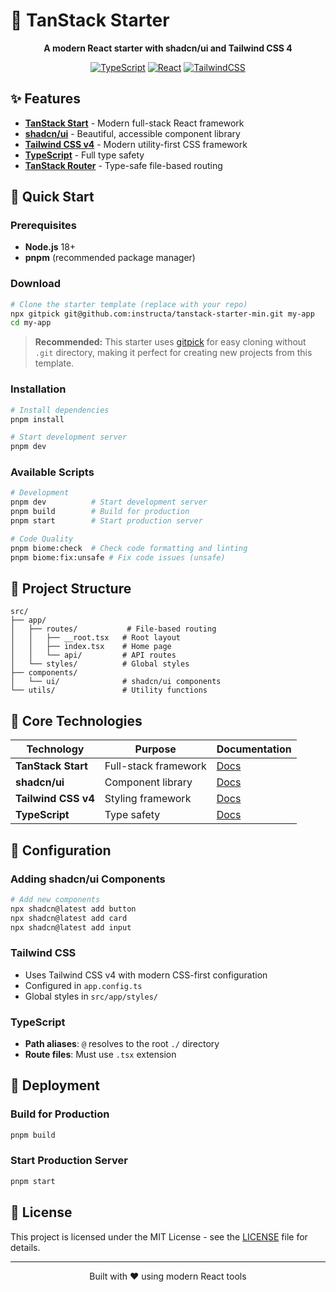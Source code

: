 # 🚀 TanStack Starter

<div align="center">
  <p><strong>A modern React starter with shadcn/ui and Tailwind CSS 4</strong></p>
  
  [![TypeScript](https://img.shields.io/badge/TypeScript-007ACC?style=for-the-badge&logo=typescript&logoColor=white)](https://typescriptlang.org/)
  [![React](https://img.shields.io/badge/React-20232A?style=for-the-badge&logo=react&logoColor=61DAFB)](https://reactjs.org/)
  [![TailwindCSS](https://img.shields.io/badge/Tailwind_CSS-38B2AC?style=for-the-badge&logo=tailwind-css&logoColor=white)](https://tailwindcss.com/)
</div>

## ✨ Features

- **[TanStack Start](https://tanstack.com/start)** - Modern full-stack React framework
- **[shadcn/ui](https://ui.shadcn.com/)** - Beautiful, accessible component library
- **[Tailwind CSS v4](https://tailwindcss.com/)** - Modern utility-first CSS framework
- **[TypeScript](https://typescriptlang.org/)** - Full type safety
- **[TanStack Router](https://tanstack.com/router)** - Type-safe file-based routing

## 🚀 Quick Start

### Prerequisites
- **Node.js** 18+ 
- **pnpm** (recommended package manager)

### Download

```bash
# Clone the starter template (replace with your repo)
npx gitpick git@github.com:instructa/tanstack-starter-min.git my-app
cd my-app
```

> **Recommended:** This starter uses [gitpick](https://github.com/nrjdalal/gitpick) for easy cloning without `.git` directory, making it perfect for creating new projects from this template.

### Installation

```bash
# Install dependencies
pnpm install

# Start development server
pnpm dev
```

### Available Scripts

```bash
# Development
pnpm dev          # Start development server
pnpm build        # Build for production
pnpm start        # Start production server

# Code Quality
pnpm biome:check  # Check code formatting and linting
pnpm biome:fix:unsafe # Fix code issues (unsafe)
```

## 📁 Project Structure

```
src/
├── app/
│   ├── routes/           # File-based routing
│   │   ├── __root.tsx   # Root layout
│   │   ├── index.tsx    # Home page
│   │   └── api/         # API routes
│   └── styles/          # Global styles
├── components/
│   └── ui/              # shadcn/ui components
└── utils/               # Utility functions
```

## 🎯 Core Technologies

| Technology | Purpose | Documentation |
|------------|---------|---------------|
| **TanStack Start** | Full-stack framework | [Docs](https://tanstack.com/start) |
| **shadcn/ui** | Component library | [Docs](https://ui.shadcn.com/) |
| **Tailwind CSS v4** | Styling framework | [Docs](https://tailwindcss.com/) |
| **TypeScript** | Type safety | [Docs](https://typescriptlang.org/) |

## 🔧 Configuration

### Adding shadcn/ui Components
```bash
# Add new components
npx shadcn@latest add button
npx shadcn@latest add card
npx shadcn@latest add input
```

### Tailwind CSS
- Uses Tailwind CSS v4 with modern CSS-first configuration
- Configured in `app.config.ts`
- Global styles in `src/app/styles/`

### TypeScript
- **Path aliases**: `@` resolves to the root `./` directory
- **Route files**: Must use `.tsx` extension

## 🚀 Deployment

### Build for Production
```bash
pnpm build
```

### Start Production Server
```bash
pnpm start
```

## 📄 License

This project is licensed under the MIT License - see the [LICENSE](LICENSE) file for details.

---

<div align="center">
  <p>Built with ❤️ using modern React tools</p>
</div>


